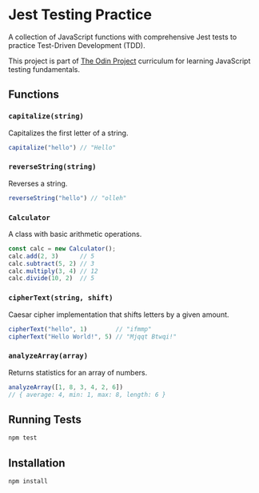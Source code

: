 # Jest Testing Practice

A collection of JavaScript functions with comprehensive Jest tests to practice Test-Driven Development (TDD).

This project is part of [The Odin Project](https://www.theodinproject.com/) curriculum for learning JavaScript testing fundamentals.

## Functions

### `capitalize(string)`
Capitalizes the first letter of a string.
```javascript
capitalize("hello") // "Hello"
```

### `reverseString(string)`
Reverses a string.
```javascript
reverseString("hello") // "olleh"
```

### `Calculator`
A class with basic arithmetic operations.
```javascript
const calc = new Calculator();
calc.add(2, 3)      // 5
calc.subtract(5, 2) // 3
calc.multiply(3, 4) // 12
calc.divide(10, 2)  // 5
```

### `cipherText(string, shift)`
Caesar cipher implementation that shifts letters by a given amount.
```javascript
cipherText("hello", 1)        // "ifmmp"
cipherText("Hello World!", 5) // "Mjqqt Btwqi!"
```

### `analyzeArray(array)`
Returns statistics for an array of numbers.
```javascript
analyzeArray([1, 8, 3, 4, 2, 6])
// { average: 4, min: 1, max: 8, length: 6 }
```

## Running Tests

```bash
npm test
```

## Installation

```bash
npm install
```